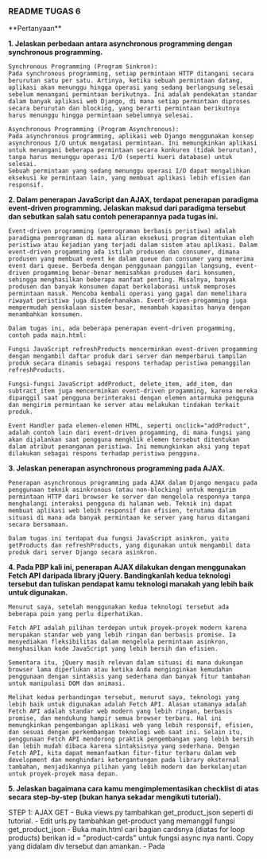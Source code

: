 <h3>README TUGAS 6</h3>
**Pertanyaan**

**1. Jelaskan perbedaan antara asynchronous programming dengan synchronous programming.**

	Synchronous Programming (Program Sinkron):
	Pada synchronous programming, setiap permintaan HTTP ditangani secara berurutan satu per satu. Artinya, ketika sebuah permintaan datang, aplikasi akan menunggu hingga operasi yang sedang berlangsung selesai sebelum menangani permintaan berikutnya. Ini adalah pendekatan standar dalam banyak aplikasi web Django, di mana setiap permintaan diproses secara berurutan dan blocking, yang berarti permintaan berikutnya harus menunggu hingga permintaan sebelumnya selesai.
	
	Asynchronous Programming (Program Asynchronous):
	Pada asynchronous programming, aplikasi web Django menggunakan konsep asynchronous I/O untuk mengatasi permintaan. Ini memungkinkan aplikasi untuk menangani beberapa permintaan secara konkuren (tidak berurutan), tanpa harus menunggu operasi I/O (seperti kueri database) untuk selesai.
	Sebuah permintaan yang sedang menunggu operasi I/O dapat mengalihkan eksekusi ke permintaan lain, yang membuat aplikasi lebih efisien dan responsif.

**2. Dalam penerapan JavaScript dan AJAX, terdapat penerapan paradigma event-driven programming. Jelaskan maksud dari paradigma tersebut dan sebutkan salah satu contoh penerapannya pada tugas ini.**

	Event-driven programming (pemrograman berbasis peristiwa) adalah paradigma pemrograman di mana aliran eksekusi program ditentukan oleh peristiwa atau kejadian yang terjadi dalam sistem atau aplikasi. Dalam event-driven progamming ada istilah produsen dan consumer, dimana produsen yang membuat event ke dalam queue dan consumer yang menerima event dari queue. Berbeda dengan penggunaan panggilan langsung, event-driven progamming benar-benar memisahkan produsen dari konsumen, sehingga menghasilkan beberapa manfaat penting. Misalnya, banyak produsen dan banyak konsumen dapat berkolaborasi untuk memproses permintaan masuk. Mencoba kembali operasi yang gagal dan memelihara riwayat peristiwa juga disederhanakan. Event-driven-progamming juga mempermudah penskalaan sistem besar, menambah kapasitas hanya dengan menambahkan konsumen.

	Dalam tugas ini, ada beberapa penerapan event-driven progamming, contoh pada main.html:

	Fungsi JavaScript refreshProducts mencerminkan event-driven progamming dengan mengambil daftar produk dari server dan memperbarui tampilan produk secara dinamis sebagai respons terhadap peristiwa pemanggilan refreshProducts.

	Fungsi-fungsi JavaScript addProduct, delete_item, add_item, dan subtract_item juga mencerminkan event-driven progamming, karena mereka dipanggil saat pengguna berinteraksi dengan elemen antarmuka pengguna dan mengirim permintaan ke server atau melakukan tindakan terkait produk.

	Event Handler pada elemen-elemen HTML, seperti onclick="addProduct", adalah contoh lain dari event-driven progamming, di mana fungsi yang akan dijalankan saat pengguna mengklik elemen tersebut ditentukan dalam atribut penanganan peristiwa. Ini memungkinkan aksi yang tepat dilakukan sebagai respons terhadap peristiwa pengguna.

**3. Jelaskan penerapan asynchronous programming pada AJAX.**

	Penerapan asynchronous programming pada AJAX dalam Django mengacu pada penggunaan teknik asinkronous (atau non-blocking) untuk mengirim permintaan HTTP dari browser ke server dan mengelola responnya tanpa menghalangi interaksi pengguna di halaman web. Teknik ini dapat membuat aplikasi web lebih responsif dan efisien, terutama dalam situasi di mana ada banyak permintaan ke server yang harus ditangani secara bersamaan.

	Dalam tugas ini terdapat dua fungsi JavaScript asinkron, yaitu getProducts dan refreshProducts, yang digunakan untuk mengambil data produk dari server Django secara asinkron.

**4. Pada PBP kali ini, penerapan AJAX dilakukan dengan menggunakan Fetch API daripada library jQuery. Bandingkanlah kedua teknologi tersebut dan tuliskan pendapat kamu teknologi manakah yang lebih baik untuk digunakan.**

	Menurut saya, setelah menggunakan kedua teknologi tersebut ada beberapa poin yang perlu diperhatikan.

	Fetch API adalah pilihan terdepan untuk proyek-proyek modern karena merupakan standar web yang lebih ringan dan berbasis promise. Ia menyediakan fleksibilitas dalam mengelola permintaan asinkron, menghasilkan kode JavaScript yang lebih bersih dan efisien.

	Sementara itu, jQuery masih relevan dalam situasi di mana dukungan browser lama diperlukan atau ketika Anda menginginkan kemudahan penggunaan dengan sintaksis yang sederhana dan banyak fitur tambahan untuk manipulasi DOM dan animasi. 

	Melihat kedua perbandingan tersebut, menurut saya, teknologi yang lebih baik untuk digunakan adalah Fetch API. Alasan utamanya adalah Fetch API adalah standar web modern yang lebih ringan, berbasis promise, dan mendukung hampir semua browser terbaru. Hal ini memungkinkan pengembangan aplikasi web yang lebih responsif, efisien, dan sesuai dengan perkembangan teknologi web saat ini. Selain itu, penggunaan Fetch API mendorong praktik pengembangan yang lebih bersih dan lebih mudah dibaca karena sintaksisnya yang sederhana. Dengan Fetch API, kita dapat memanfaatkan fitur-fitur terbaru dalam web development dan menghindari ketergantungan pada library eksternal tambahan, menjadikannya pilihan yang lebih modern dan berkelanjutan untuk proyek-proyek masa depan.


**5. Jelaskan bagaimana cara kamu mengimplementasikan checklist di atas secara step-by-step (bukan hanya sekadar mengikuti tutorial).**

STEP 1: AJAX GET
	- Buka views.py tambahkan get_product_json seperti di tutorial.
	- Edit urls.py tambahkan get-product yang memanggil fungsi get_product_json
	- Buka main.html cari bagian cardsnya (diatas for loop products) berikan id = "product-cards" untuk fungsi async nya nanti. Copy yang didalam div tersebut dan amankan.
	- Pada <script> buat async function getProducts yang return fetch url get_product_json.
	- Pada <script> buat async function refreshProducts yang mengambil getElementById("product-cards") tadi. Panggil await getProducts() masukan ke const products dan inisiasi let htmlString = '';
	- Tambahkan refreshProduct() dalam <script> bagian bawah function
	- Buat loop products dengan for each. Di dalam loop tambahkan htmlString tadi dengan paste isi div id "product-cards" diatas tadi.
	- Ubah pemanggilan productnya dengan product.fields.(nama model) yang ingin diambil.

STEP 2: AJAX POST
	- Buat fungsi add_product_ajax pada views.py dan tambahkan path /create-ajax/ yang memanggil fungsi tersebut seperti di tutorial
	- Ubah reques.POST.get pada add_product_ajax sesuai dengan model pada models.py
	- Buat modal seperti di tutorial
	- Pada <script> buat function biasa (non async) addProduct() yang fetch add_product_ajax dengan method POST dan body new FormData yang kemudian memanggil .then (refreshProduct)
	- Buat button addProduct dengan id="button-add" lalu tambahkan pada <script> document.getElementById dengan id tersebut dan tambahkan .onclick = addProduct (fungsi sebelumnya)
	- (BONUS) Terapkan AJAX DELETE dengan buat fungsi async deleteItem, addItem, subtractItem yang fetch path delete_item, add_item, dan subtract_item seperti pada button dulu, lalu menjalankan .then (refreshProducts)
	- (BONUS) Edit button pada refreshProduct dengan menambahkan onclick, memanggil deleteItem, addItem, dan subtractItem dengan parameter product.pk.
	- Ubah show_main pada views.py agar penghitungan stock tidak pada show_main
	- Buat fungsi baru di views.py yang melakukan perhitungan yang sama seperti pada show_main sebelumnya dan juga tambahkan path di urls.py
	- Ubah heading yang awalnya mengisi total_stock dikosongkan dan berikan id="total_stock"
	- Buat async function baru di <script> getTotalStock yang fetch path get_total_stock lalu merubah id "total_stock" dengan getElementById sehingga innerHTMLnya dengan total_stock terupdate. Tambahkan getTotalStock() di bawah <script> dan juga tambahkan .then(getTotalStock) disebelah setiap .then(refreshProducts).

STEP 3: run perintah collectstatic
	pastikan pada settings.py ada hal berikut:
	STATIC_URL = '/static/'
	STATIC_ROOT = os.path.join(BASE_DIR, 'static')

	lalu run python manage.py collectstatic pada virtual env
	muncullah folder static baru dengan semua file static


###################################################################################################################################
<h3>README TUGAS 5</h3>
**Pertanyaan**

**1. Jelaskan manfaat dari setiap element selector dan kapan waktu yang tepat untuk menggunakannya**
	
	Element Selector memungkinkan kita mengubah properti untuk semua elemen yang memiliki tag HTML yang sama. Kita dapat menggunakannya ketika kita ingin menerapkan gaya ke semua elemen dengan tag HTML yang sama dalam dokumen. Misalnya, kita dapat menggunakan Element Selector untuk mengatur gaya teks dalam semua elemen <p> dalam halaman kita.

**2. Jelaskan HTML5 Tag yang kamu ketahui.**
HTML5 memperkenalkan beberapa tag baru yang memiliki peran khusus dalam membangun struktur halaman web yang lebih jelas dan informatif. Beberapa tag HTML5 yang penting meliputi:
	- body
	- col
	- head
	- header
	- img
	- nav
	- script
	- style
	- strong
 
**3. Jelaskan perbedaan antara margin dan padding.**

	Margin dan padding adalah dua properti CSS yang digunakan untuk mengatur ruang di sekitar elemen HTML.
	- Margin: Margin adalah ruang di luar elemen, yang memisahkan elemen dari elemen lain di sekitarnya. Margin tidak memiliki latar belakang atau warna dan berfungsi untuk mengatur jarak antara elemen-elemen.
	- Padding: Padding adalah ruang di dalam elemen, yang memisahkan isi elemen dari tepi elemen itu sendiri. Padding berada di sekitar isi elemen dan dapat memiliki latar belakang atau warna. Ini digunakan untuk mengatur jarak antara konten elemen dan batasnya.
  
**4. Jelaskan perbedaan antara framework CSS Tailwind dan Bootstrap. Kapan sebaiknya kita menggunakan Bootstrap daripada Tailwind, dan sebaliknya?**

	Tailwind CSS adalah framework CSS yang berfokus pada utilitas. Ini berarti kita menggunakan sejumlah besar kelas CSS yang telah ditentukan sebelumnya untuk membangun tampilan kita. Tailwind memberikan tingkat fleksibilitas yang tinggi, tetapi juga memerlukan pemahaman yang kuat tentang kelas-kelas utilitas yang tersedia. Ini cocok untuk proyek-proyek yang memerlukan penyesuaian dan desain yang unik.
	
	Bootstrap, di sisi lain, adalah framework CSS yang lebih kaku dan datang dengan komponen siap pakai, seperti tombol, jumbotron, formulir, dan banyak lagi. Ini memungkinkan kita membangun situs dengan cepat tanpa perlu menulis banyak kode CSS khusus. Bootstrap cocok untuk proyek-proyek yang perlu dikembangkan dengan cepat dan mengikuti pedoman desain yang sudah ada.
	
	Kapan kita harus menggunakan Bootstrap atau Tailwind tergantung pada kebutuhan proyek kita. Gunakan Bootstrap jika kita ingin cepat dan mengikuti pedoman desain yang jelas. Gunakan Tailwind jika kita ingin fleksibilitas lebih besar dalam desain dan siap untuk menghabiskan waktu memahami kelas-kelas utilitas yang ada.

**5. Jelaskan bagaimana cara kamu mengimplementasikan checklist di atas secara step-by-step (bukan hanya sekadar mengikuti tutorial).**

	Karena sebelum Tugas 5 ini aku sudah menggunakan CSS, dengan memisahkan style CSSnya di base.html sehingga hanya perlu memanggil div class di main.html. Tentunya juga beberapa tambahan style lainnya. Serta juga karena pada Tugas 4, aku sudah membuat button add substract dan delete product untuk menghapus daftar inventori. Sehingga pada Tugas 5 ini aku fokus pada kustomisasi halaman .html saja, juga tentunya merubah untuk menggunakan approach card pada daftar inventori.

	1. Set dulu background color di base.html. buat .banner .login-container dan .registration-container, ini nantinya akan jadi background image dengan menyisipkan link image pada url();
	2. Buat container yang dibutuhkan:
		- login-container: Ini adalah container untuk halaman login. Ini digunakan untuk mengatur posisi elemen-elemen dalam halaman login.
		- .login: Ini adalah container untuk elemen-elemen login seperti formulir login dan tombol login. Ini memiliki latar belakang semi-transparan putih yang memungkinkan teks terbaca.
		- .product-container: Ini adalah container untuk menampilkan daftar produk dalam halaman toko online. Ini memiliki latar belakang abu-abu dan elemen-elemen yang berhubungan dengan produk.
		- .registration-container: Ini adalah container untuk halaman pendaftaran pengguna. Ini digunakan untuk mengatur posisi elemen-elemen dalam halaman pendaftaran.
		- .registration: Ini adalah container untuk elemen-elemen pendaftaran seperti formulir pendaftaran dan tombol pendaftaran. Ini memiliki latar belakang semi-transparan putih yang memungkinkan teks terbaca.
		- .product-box: Ini adalah container untuk setiap kotak produk dalam daftar produk. Setiap kotak ini berisi informasi tentang satu produk, seperti nama produk, gambar, deskripsi, dll.
		- .banner: Ini adalah container untuk header banner di halaman toko online. Ini memiliki latar belakang gambar dan digunakan untuk menampilkan pesan selamat datang dan informasi tentang toko.
		- .image-choose-container: Ini adalah container yang digunakan untuk mengatur elemen-elemen terkait pemilihan gambar.
		- .choose-box: Ini adalah container untuk pemilihan gambar dalam formulir.
		- .new-boxes-container: Ini adalah container untuk mengatur dua kotak (kiri dan kanan) yang mungkin digunakan dalam tampilan yang lebih kompleks. Ini digunakan untuk mengorganisir elemen-elemen di halaman.
	2. edit heading sesuai kebutuhan:
	- header1 = Heading ini digunakan dalam elemen dengan kelas .banner untuk menampilkan judul besar dalam header banner di halaman toko online.
	- header2 = Heading ini digunakan beberapa kali dalam kode Anda, biasanya digunakan untuk menampilkan subjudul atau informasi tambahan dalam halaman, misalnya, Nama, NPM, Kelas, dll.
	- header3 = Heading ini digunakan dalam elemen dengan kelas .product-container untuk menampilkan judul yang menyatakan total stok produk.
	- header4 = Heading ini digunakan beberapa kali dalam kode Anda untuk menampilkan subjudul atau informasi tambahan, seperti "Item Name:", "Available Stock:", "Description:", "Rating:", "Reviews:", dan lainnya.
	
	3. edit tambahan sesuai kebutuhan (termasuk format image, format daftar inventori, dst)
		- .button-container: Ini adalah kelas yang digunakan untuk mengatur margin atas elemen-elemen tombol dalam container pendaftaran.
		- .quantity-control: Ini adalah kelas yang digunakan untuk mengatur tata letak dari tombol-tombol kontrol kuantitas di setiap produk pada halaman produk.
		- .quantity-button: Ini adalah kelas yang digunakan untuk mengatur tampilan tombol-tombol kontrol kuantitas produk (tombol kurang, tambah, dll).
		- .center-image: Ini adalah kelas yang digunakan untuk mengatur tampilan gambar agar berada di tengah container dan membatasi lebar dan tingginya.
		- .item-details: Ini adalah kelas yang digunakan untuk mengatur tampilan elemen-elemen yang menampilkan detail produk, seperti nama produk, stok, deskripsi, peringkat, ulasan, dll.
		- .image-container: Ini adalah kelas yang digunakan untuk mengatur tampilan kotak yang berisi gambar produk. Ini termasuk dalam elemen dengan kelas .product-box.
		- .left-box dan .right-box: Ini adalah kelas yang digunakan untuk mengatur tampilan dua kotak (kiri dan kanan) dalam container .new-boxes-container.


**3. Tambahkan fitur bonus, membedakan warna terakhir dari baris terakhir daftar inventori:**

	Buat style last-row, last-row adalah kelas yang digunakan untuk mengatur latar belakang elemen terakhir dalam daftar produk untuk memberikan tampilan yang berbeda (mengganti warna latar belakang). Tambahkan  div class="product-box{% if forloop.last %} last-row{% endif %}" diatas product-box namun di dalam loop for product in products.
	
	Kode div class="product-box{% if forloop.last %} last-row{% endif %}" digunakan untuk membuat elemen container dalam loop yang mengulang produk-produk yang ditampilkan di halaman produk Anda. Mari kita jelaskan bagian ini lebih rinci:
	
	div class="product-box": Ini adalah elemen div dengan kelas "product-box". Setiap produk dalam daftar produk Anda dibungkus dalam elemen ini. Ini digunakan untuk mengelompokkan informasi terkait produk bersama-sama, seperti gambar produk, nama produk, deskripsi, dll.
	
	{% if forloop.last %} last-row{% endif %}: Ini adalah struktur pengendali kondisional yang digunakan di dalam atribut kelas elemen. Ini menguji apakah saat ini produk yang sedang diproses adalah produk terakhir dalam loop atau tidak. Jika saat ini produk terakhir, maka akan ditambahkan kelas "last-row" ke elemen.
	
	Jadi, jika produk saat ini adalah produk terakhir dalam loop, maka elemen div ini akan memiliki kelas "product-box last-row". Ini mungkin digunakan untuk memberikan tampilan yang berbeda atau gaya tambahan pada produk terakhir dalam daftar produk, seperti mengganti warna latar belakangnya atau mengatur margin bawah tambahan untuk memisahkan produk terakhir dari produk sebelumnya dalam tampilan halaman.

###############################################################################################################################################################################################
<h3>**README TUGAS 4**</h3>

**Pertanyaan**
**1. Apa itu Django UserCreationForm, dan jelaskan apa kelebihan dan kekurangannya?**
Django UserCreationForm adalah salah satu formulir bawaan yang disediakan oleh Django untuk mempermudah pembuatan dan registrasi pengguna dalam aplikasi web. Form ini menyediakan fitur seperti validasi kata sandi, konfirmasi kata sandi, dan validasi email. Kelebihannya adalah menyederhanakan proses pembuatan pengguna, mengurangi kode yang perlu ditulis, dan memastikan data pengguna dibuat dengan benar. Kekurangannya adalah kurangnya fleksibilitas untuk kasus khusus, dan perlu penyesuaian jika Anda memerlukan fitur tambahan.

**2. Apa perbedaan antara autentikasi dan otorisasi dalam konteks Django, dan mengapa keduanya penting?**
Autentikasi adalah proses memverifikasi identitas pengguna (misalnya, memeriksa apakah pengguna telah log masuk), sementara otorisasi adalah proses memberikan atau menolak akses pengguna ke sumber daya tertentu setelah mereka diautentikasi. Keduanya penting dalam Django dan aplikasi web secara umum, karena autentikasi memastikan hanya pengguna yang sah yang memiliki akses ke sistem, sementara otorisasi mengendalikan apa yang dapat dilakukan pengguna setelah diautentikasi, melindungi data sensitif dan sumber daya lainnya.

**3. Apa itu cookies dalam konteks aplikasi web, dan bagaimana Django menggunakan cookies untuk mengelola data sesi pengguna?**
Cookies dalam konteks aplikasi web adalah data kecil yang disimpan di sisi klien (biasanya dalam browser) dan digunakan untuk menyimpan informasi sesi pengguna, seperti ID sesi atau preferensi. Django menggunakan cookies untuk mengelola data sesi pengguna dengan menyediakan penggunaan modul seperti django.contrib.sessions. Ini memungkinkan server untuk mengenali pengguna dan menjaga sesi mereka secara konsisten selama navigasi di situs web.

**4. Apakah penggunaan cookies aman secara default dalam pengembangan web, atau apakah ada risiko potensial yang harus diwaspadai?**
Penggunaan cookies dalam pengembangan web tidak selalu aman secara default. Cookies dapat menjadi rentan jika tidak diatur dengan benar. Risiko potensial termasuk peretasan sesi (session hijacking), di mana penyerang mencuri cookie sesi pengguna untuk mengakses akun mereka. Untuk mengurangi risiko ini, Anda harus mengimplementasikan tindakan keamanan seperti HTTPS untuk melindungi data selama transit dan menggunakan praktik terbaik dalam manajemen sesi, seperti menghindari menyimpan data sensitif dalam cookies dan mengatur atribut seperti Secure dan HttpOnly untuk meningkatkan keamanan cookies.

**5.Jelaskan bagaimana cara kamu mengimplementasikan checklist di atas secara step-by-step (bukan hanya sekadar mengikuti tutorial).**
1. Membuat fungsi register, login_user, dan logout_user pada main.views yang tetap menggunakan style css dari base.html
2. Membuat urls dengan /register, /login, dan /logout pada main.urls
3. Menambahkan register.html dan login.html pada main/templates
4. retriksi fungsi show_main dengan @login_required
5. Menambahkan pada login_user response.set_cookie untuk login data menggunakan cookie.
6. Tambahkan pada context di show_main last_login yang request.COOKIES
7. edit logout_user dengan response.delete_cookie supaya menghapus cookie
8. Menambahkan user = models.ForeignKey untuk menghubungkan model Product dengan User
9. Karena name pada setiap kali login akan diisi oleh nama user, maka name pada models Main dihapuskan.
10. ubah pada show_main untuk memfilter model Product hanya memilih objects sesuai filter User yang login
11. ubah pada show_main 'name' jadi request.user.username
12. buat fungsi add_item dan subtract_item pada views.py menggunakan import get_objects_or_404 pada Product dengan id menggunakan item_id gunakan .amount +/- dan .save()
13. buat fungsi delete_item pada views.py menggunakan import get_objects_or_404 dan gunakan .delete().
14. ubah urls.py untuk memanggil ketiga fungsi tersebut yaitu add_item/ subtract_item/ dan delete_item/
15. ubah main.html dengan menambahkan tiga button dengan method POST dan href pada main:add_item, main:delete_item, dan main:subtract_item.
16. ubah juga css pada base.html sesuai kebutuhan desain
17. Lakukan migrations dan set data defaultnya dengan ID 1 agar data yang sebelumnya sudah masuk akan masuk kedalam ID 1 user dalam kasus ini dengan username "neva".
18. Add 2 dummy account "neva" dan "orang" dengan password = "abc123abc123" lalu masing-masing isi 3 data products.
19. git add, commit, push ke github.


########################################################
<h3>**README TUGAS 3**</h3>

**Pertanyaan**
**1. Apa perbedaan antara form POST dan form GET dalam Django?**

- Metode POST Django
Digunakan untuk mengirim data ke server untuk diproses yang dapat di akses dengan request.POST. Data dari form dikirim jadi body request maka tidak ditampilkan dalam bentuk URL. Dalam Tugas 3, metode POST digunakan saat menginput data dalam create_product.html serta diproses dalam fungsi create_product menggunakan parameter request.
- Metode GET Django
Digunakan untuk mengirim data kepada server untuk permintaan data. Data yang dikirim melalui metode GET ditampilkan di URL sebagai query parameters. Karena terbatas pada URL maka data dengan metode GET tidak dianjurkan merupakan data sensitif atau data besar.

**2. Apa perbedaan utama antara XML, JSON, dan HTML dalam konteks pengiriman data?**
- XML (eXtensible Markup Language): Digunakan untuk mendefinisikan struktur data yang dapat di-customize. Biasanya digunakan dalam berbagai aplikasi untuk pertukaran data, tetapi memiliki format yang verbose dan kompleks.
- JSON (JavaScript Object Notation): Format yang ringkas dan mudah dibaca yang digunakan untuk pertukaran data antara aplikasi. Digunakan secara luas dalam pengembangan web modern karena ringan, cepat, dan mudah diinterpretasikan oleh bahasa pemrograman.
- HTML (Hypertext Markup Language): Bahasa markah yang digunakan untuk membuat struktur dan tampilan halaman web. Biasanya digunakan untuk menampilkan konten dan tata letak pada browser web. Pada Tugas 3 ini, HTML banyak digunakan terutama dalam pemindahan data add new product pada halaman main.

**3. Mengapa JSON sering digunakan dalam pertukaran data antara aplikasi web modern?**
JSON adalah format data yang ringkas, mudah dibaca, dan mudah diinterpretasikan oleh bahasa pemrograman. JSON mendukung tipe data kompleks seperti objek dan array, yang berguna untuk merepresentasikan data yang rumit. JSON dapat digunakan dengan berbagai bahasa pemrograman, menjadikannya pilihan yang serbaguna untuk pertukaran data antara berbagai teknologi. JSON biasanya lebih efisien dalam hal ukuran data daripada XML, sehingga mengurangi penggunaan bandwidth.

**4. Jelaskan bagaimana cara kamu mengimplementasikan checklist di atas secara step-by-step (bukan hanya sekadar mengikuti tutorial).**
Step 1: Membuat input form untuk menambahkan objek model pada app sebelumnya.
- Buat kerangka web base.html pada templates di root folder
- Pisahkan CSS (style) main.html pada Tugas 2 dan dirapihkan dalam base.html
- Buat main.html dan create_product.html dengan kerangka base.html
- Modifikasi models.py menjadi 2 class Main dan class Product
- Buat forms.py dalam main dengan model Product dan fields yang mau diisi
- Tambahkan button add new product di main.html dan buat loop for product in products
- Modifikasi di show_main pada views.py dengan menambahkan products = Product.object.all() yang kemudian merubah context dengan isi 'products' = product.
- Tambahkan total_stock dengan menggunakan models.Sum antara 'amount' dan 'total_stock' pada show_main untuk mentotalkan stock
- Buat create_product pada views.py yang memanggil ProductForm dari forms.py dengan parameter (request.POST)
- Modifikasi urls.py dalam main dengan adanya create-product yang memanggil fungsi create_product
- open virtual environment
- run python manage.py makemigrations dan migrate karena ada perubahan dalam models
- run python manage.py runserver
	  
Step 2: Tambahkan 5 fungsi views untuk melihat objek yang sudah ditambahkan dalam format HTML, XML, JSON, XML by ID, dan JSON by ID.
- add import HttpResponse dan serializers
- tambahkan show_xml, show_json, show_xml_by_id, show_json_by_id pada views.py
  
Step 3: Membuat routing URL untuk masing-masing views yang telah ditambahkan pada poin 2.
- modifikasi urls.py dengan menambahkan path setiap fungsi ("xml/", "json", "xml/<int:id>/", "json/<int:id>/") dan pastikan import main.views
- open virtual environment
- run python manage.py runserver
  
**5. Mengakses kelima URL di poin 2 menggunakan Postman, membuat screenshot dari hasil akses URL pada Postman, dan menambahkannya ke dalam README.md.**

- screenshot / :
![Screenshot (721)](https://github.com/nevadenstia/Tugas2/assets/125188477/edd54d09-297e-4a66-9031-bb0ac5e942d7)

- screenshot /create-product :
![Screenshot (720)](https://github.com/nevadenstia/Tugas2/assets/125188477/0db916cb-2a60-43b5-ac84-d66f3141ebe0)

- screenshot /main :
![Screenshot (715)](https://github.com/nevadenstia/Tugas2/assets/125188477/b6ae302d-165c-4cfd-9a2d-17c87019d7b2)

- screenshot /xml :
![Screenshot (716)](https://github.com/nevadenstia/Tugas2/assets/125188477/9fd7089d-33e9-4dc6-9472-8558988dfd33)

- screenshot /xml by id :
![Screenshot (717)](https://github.com/nevadenstia/Tugas2/assets/125188477/1e0c46df-3100-4db8-941b-65cd3aad217a)

- screenshot /json :
![Screenshot (718)](https://github.com/nevadenstia/Tugas2/assets/125188477/683af63a-96a9-4602-a5ed-9db575b63636)

- screenshot /json by id:
![Screenshot (719)](https://github.com/nevadenstia/Tugas2/assets/125188477/2e9711c9-143f-4096-b8bd-1a49be8da09f)

########################################################################################################

<h3>**README TUGAS 2**</h3>

Tautan aplikasi Adaptable 	: https://tugas2.adaptable.app/
Tautan Repositori GitHub 	: https://github.com/nevadenstia/Tugas2.git

**Pertanyaan**
**1. Jelaskan bagaimana cara kamu mengimplementasikan checklist di atas secara step-by-step (bukan hanya sekadar mengikuti tutorial).**

STEP 1: Membuat sebuah proyek Django baru
1. Membuat repo public GitHub dan folder baru dengan nama 'Tugas2'
2. Buka cmd lakukan perintah git init dan git config untuk menghubungkan.
3. Menjalankan perintah git branch -M main untuk membuat branch serta remote add origin menggunakan URL Repo.
4. Buat requirements.txt serta file .gitignore sama seperti tutorial.
5. Jalankan virtual environment di cmd dan beri perintah pip install -r requirements.txt
6. Buat proyek Django dengan nama Tugas2 dengan "django-admin startproject Tugas2"

STEP 2: Membuat aplikasi dengan nama main
1. Run python manage.py startapp main
2. Edit settings.py dan tambahkan 'main' pada INSTALLED_APPS
3. Buka models.py dan buat class bernama Main dengan name (Charfield), item_name (Charfield), npm (IntegerField), kelas (TextField), amount (IntegerField), description (Textfield), rating (Charfield) dan reviews (Textfield).

STEP 3: Membuat fungsi views.py
1. Buat template HTML dengan nama main.html menggunakan attribute yang ada
2. Buat fungsi pada show_main views.py menggunakan render yang memberi context untuk isi dari HTML pada main.html.

STEP 4: Membuat routing pada urls.py pada aplikasi main
Membuat urlpatterns yang memanggil show_main pada main.views.py menggunakan path dari django.urls.

STEP 5: Melakukan deployment di Adaptable
Lakukan git add, git commit, dan git push lalu buka Adaptable dan tunggu deployment selesai.


**2. Buatlah bagan yang berisi request client ke web aplikasi berbasis Django beserta responnya dan jelaskan pada bagan tersebut kaitan antara urls.py, views.py, models.py, dan berkas html.**
![Bagan Keterkaitan](https://github.com/nevadenstia/Tugas2/assets/125188477/eb4cbe12-3f17-4bb8-9c53-aa3b999ac05f)

Berkas `urls.py` berperan dalam menentukan tampilan yang akan ditampilkan berdasarkan permintaan (request) dari pengguna.
`models.py` berfungsi sebagai perantara antara database dan tampilan saat data sedang diproses.
Pada `views.py`, terdapat fungsi-fungsi yang digunakan untuk menerapkan logika bisnis, dengan bantuan dari model dan template.
Sementara itu, berkas-berkas HTML digunakan untuk menampilkan data yang telah ada.

**3. Jelaskan mengapa kita menggunakan virtual environment? Apakah kita tetap dapat membuat aplikasi web berbasis Django tanpa menggunakan virtual environment?**

Kita menggunakan virtual environment untuk mengisolasi dependensi proyek Django dari lingkungan Python global. Ini memungkinkan pengembang untuk mengelola paket Python secara terpisah untuk setiap proyek, menghindari konflik dan masalah kompatibilitas. Walau begitu, tetap memungkinkan untuk membuat aplikasi web berbasis Django tanpa venvn, namun hal tersebut tidak begitu dianjurkan.

**4. Jelaskan apakah itu MVC, MVT, MVVM dan perbedaan dari ketiganya.**
- MVC (Model-View-Controller) : Dimana Model menjadi representasi dari data dalam aplikasi, sementara View mengatur tampilan dari data Model, dan Controller yang mengurus permintaan pengguna dan sebagai penyambung untuk mengarahkan ke Model atau View.

- MVT (Model-View-Template) : Sama seperti MVC, Model dan View disini juga memiliki fungsi yang serupa dengan MVC, yaitu sebagai representasi data dan tampilan untuk pengguna. Sementara Template berguna untuk menyimpan HTML yang akan ditampilkan apda browser dan menyambungkan kedua model dan View.

- MVVM (Model-View-ViewModel) : Sama seperti MVT dan MVC, Model dan View juga digunakan untuk representasi data dan tampilan pengguna. Berbedanya dalam ViewModel, dimana ViewModel digunakan untuk menyediakan interface antara model dan view yang memisahkan keduanya.

Perbedaan utama adalah bagaimana komponen-komponen ini berinteraksi dan memisahkan tanggung jawab dalam aplikasi. MVC adalah arsitektur umum yang digunakan dalam pengembangan web, sedangkan MVT adalah konsep yang spesifik untuk Django, dan MVVM sering digunakan dalam pengembangan aplikasi berbasis klien.

